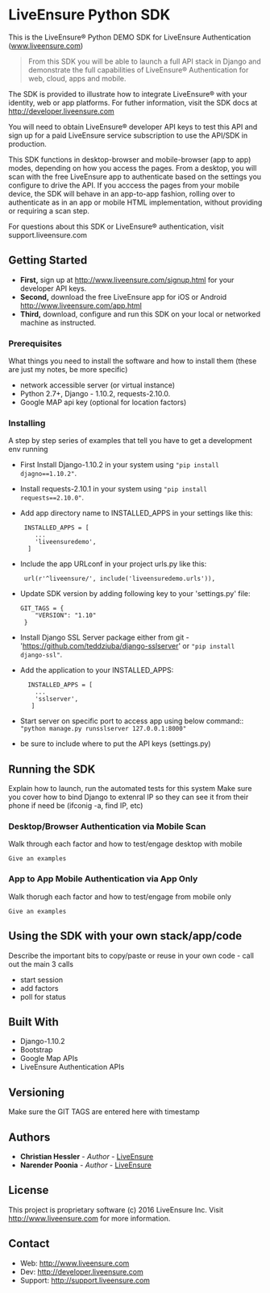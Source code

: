 # LiveEnsure Python SDK

This is the LiveEnsure® Python DEMO SDK for LiveEnsure Authentication (www.liveensure.com)
>From this SDK you will be able to launch a full API stack in Django and demonstrate the 
full capabilities of LiveEnsure® Authentication for web, cloud, apps and mobile.

The SDK is provided to illustrate how to integrate LiveEnsure® with your identity, web or
app platforms. For futher information, visit the SDK docs at http://developer.liveensure.com 

You will need to obtain LiveEnsure® developer API keys to test this API and sign up for a 
paid LiveEnsure service subscription to use the API/SDK in production. 

This SDK functions in desktop-browser and mobile-browser (app to app) modes, depending on how
you access the pages. From a desktop, you will scan with the free LiveEnsure app to authenticate
based on the settings you configure to drive the API. If you acccess the pages from your mobile
device, the SDK will behave in an app-to-app fashion, rolling over to authenticate as in an app
or mobile HTML implementation, without providing or requiring a scan step. 

For questions about this SDK or LiveEnsure® authentication, visit support.liveensure.com 

## Getting Started

* **First,** sign up at http://www.liveensure.com/signup.html for your developer API keys.
* **Second,** download the free LiveEnsure app for iOS or Android http://www.liveensure.com/app.html
* **Third,** download, configure and run this SDK on your local or networked machine as instructed.

### Prerequisites

What things you need to install the software and how to install them
(these are just my notes, be more specific)

- network accessible server (or virtual instance)
- Python 2.7+, Django - 1.10.2, requests-2.10.0.
- Google MAP api key (optional for location factors)

### Installing

A step by step series of examples that tell you have to get a development env running
* First Install Django-1.10.2 in your system using `"pip install djagno==1.10.2"`.
* Install requests-2.10.1 in your system using `"pip install requests==2.10.0"`.
* Add app directory name to INSTALLED_APPS in your settings like this:

       INSTALLED_APPS = [
          ...
          'liveensuredemo',
        ]
* Include the app URLconf in your project urls.py like this:

       url(r'^liveensure/', include('liveensuredemo.urls')),

* Update SDK version by adding following key to your 'settings.py' file:

      GIT_TAGS = {
          "VERSION": "1.10"
       }

* Install Django SSL Server package either from git -        'https://github.com/teddziuba/django-sslserver' or `"pip install django-ssl"`.

* Add the application to your INSTALLED_APPS:

        INSTALLED_APPS = [
          ...
          'sslserver',
         ]

* Start server on specific port to access app using below command::
  `"python manage.py runsslserver 127.0.0.1:8000"`

* be sure to include where to put the API keys (settings.py)

## Running the SDK

Explain how to launch, run the automated tests for this system
Make sure you cover how to bind Django to extenral IP so they
can see it from their phone if need be (ifconig -a, find IP, etc)

### Desktop/Browser Authentication via Mobile Scan

Walk through each factor and how to test/engage desktop with mobile

```
Give an examples
```

### App to App Mobile Authentication via App Only

Walk thorugh each factor and how to test/engage from mobile only

```
Give an examples
```

## Using the SDK with your own stack/app/code

Describe the important bits to copy/paste or reuse
in your own code - call out the main 3 calls

- start session
- add factors
- poll for status

## Built With

* Django-1.10.2
* Bootstrap
* Google Map APIs
* LiveEnsure Authentication APIs


## Versioning

Make sure the GIT TAGS are entered here with timestamp

## Authors

* **Christian Hessler** - *Author* - [LiveEnsure](https://github.com/LiveEnsure)
* **Narender Poonia** - *Author* - [LiveEnsure](https://github.com/LiveEnsure)


## License

This project is proprietary software (c) 2016 LiveEnsure Inc. 
Visit http://www.liveensure.com for more information.

## Contact

* Web: http://www.liveensure.com 
* Dev: http://developer.liveensure.com
* Support: http://support.liveensure.com 

